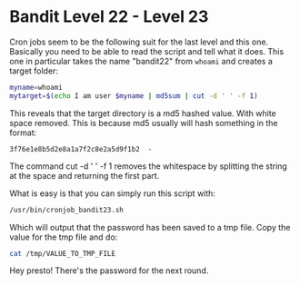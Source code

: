 # Bandit Level 22 - Level 23

Cron jobs seem to be the following suit for the last level and this one. 
Basically you need to be able to read the script and tell what it does. 
This one in particular takes the name "bandit22" from `whoami` and creates a target folder: 

```bash
myname=whoami
mytarget=$(echo I am user $myname | md5sum | cut -d ' ' -f 1)
```

This reveals that the target directory is a md5 hashed value. With white space removed. 
This is because md5 usually will hash something in the format: 

```
3f76e1e8b5d2e8a1a7f2c8e2a5d9f1b2  -
```

The command cut -d ' ' -f 1 removes the whitespace by splitting the string at the space and returning the first part.

What is easy is that you can simply run this script with:

```bash
/usr/bin/cronjob_bandit23.sh
```

Which will output that the password has been saved to a tmp file. 
Copy the value for the tmp file and do:

```bash
cat /tmp/VALUE_TO_TMP_FILE
```

Hey presto! There's the password for the next round. 
